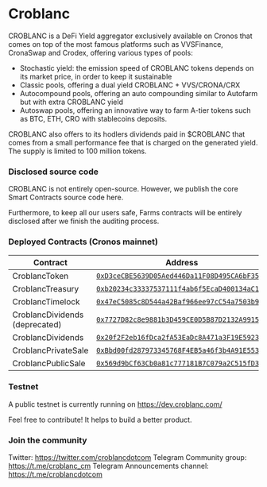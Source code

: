 # Croblanc

CROBLANC is a DeFi Yield aggregator exclusively available on Cronos that comes on top of the most famous platforms such as VVSFinance, CronaSwap and Crodex, offering various types of pools:

- Stochastic yield: the emission speed of CROBLANC tokens depends on its market price, in order to keep it sustainable
- Classic pools, offering a dual yield CROBLANC + VVS/CRONA/CRX
- Autocompound pools, offering an auto compounding similar to Autofarm but with extra CROBLANC yield
- Autoswap pools, offering an innovative way to farm A-tier tokens such as BTC, ETH, CRO with stablecoins deposits.

CROBLANC also offers to its hodlers dividends paid in $CROBLANC that comes from a small performance fee that is charged on the generated yield. The supply is limited to 100 million tokens.

### Disclosed source code

CROBLANC is not entirely open-source. However, we publish the core Smart Contracts source code here.

Furthermore, to keep all our users safe, Farms contracts will be entirely disclosed after we finish the auditing process.

### Deployed Contracts (Cronos mainnet)

| Contract | Address |
| ----------- | ----------- |
| CroblancToken | [`0xD3ceCBE5639D05Aed446Da11F08D495CA6bF359F`](https://cronos.crypto.org/explorer/address/0xD3ceCBE5639D05Aed446Da11F08D495CA6bF359F) |
| CroblancTreasury | [`0xb20234c33337537111f4ab6f5EcaD400134aC143`](https://cronos.crypto.org/explorer/address/0xb20234c33337537111f4ab6f5EcaD400134aC143) |
| CroblancTimelock | [`0x47eC5085c8D544a42Baf966ee97cC54a7503b996`](https://cronos.crypto.org/explorer/address/0x47eC5085c8D544a42Baf966ee97cC54a7503b996) |
| CroblancDividends (deprecated) | [`0x7727D82c8e9881b3D459CE0D5B87D2132A9915A4`](https://cronos.crypto.org/explorer/address/0x7727D82c8e9881b3D459CE0D5B87D2132A9915A4) |
| CroblancDividends | [`0x20f2F2eb16fDca2fA53EaDc8A471a3F19E5923CA`](https://cronos.crypto.org/explorer/address/0x20f2F2eb16fDca2fA53EaDc8A471a3F19E5923CA) |
| CroblancPrivateSale | [`0xBbd00fd287973345768F4EB5a46f3b4A91E55347`](https://cronos.crypto.org/explorer/address/0xBbd00fd287973345768F4EB5a46f3b4A91E55347) |
| CroblancPublicSale | [`0x569d9bCf63Cb0a81c777181B7C079a2C515fD372`](https://cronos.crypto.org/explorer/address/0x569d9bCf63Cb0a81c777181B7C079a2C515fD372) |

### Testnet

A public testnet is currently running on https://dev.croblanc.com/

Feel free to contribute! It helps to build a better product.

### Join the community

Twitter: https://twitter.com/croblancdotcom
Telegram Community group: https://t.me/croblanc_cm
Telegram Announcements channel: https://t.me/croblancdotcom
